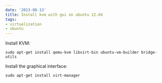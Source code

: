 ```yaml
---
date: '2013-08-13'
title: Install kvm with gui on ubuntu 12.04
tags:
- virtualization
- ubuntu
---
```


Install KVM:

`sudo apt-get install qemu-kvm libvirt-bin ubuntu-vm-builder bridge-utils`

Install the graphical interface:

`sudo apt-get install virt-manager`
